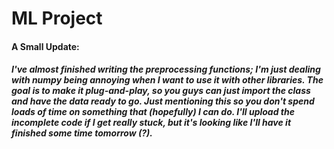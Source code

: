 # ML Project

#### A Small Update:
##### I've almost finished writing the preprocessing functions; I'm just dealing with numpy being annoying when I want to use it with other libraries. The goal is to make it plug-and-play, so you guys can just import the class and have the data ready to go. Just mentioning this so you don't spend loads of time on something that (hopefully) I can do. I'll upload the incomplete code if I get really stuck, but it's looking like I'll have it finished some time tomorrow (?).
